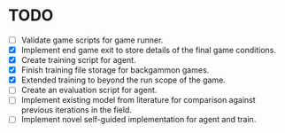 # TODO
- [ ] Validate game scripts for game runner.
- [X] Implement end game exit to store details of the final game conditions.
- [X] Create training script for agent.
- [X] Finish training file storage for backgammon games.
- [X] Extended training to beyond the run scope of the game.
- [ ] Create an evaluation script for agent.
- [ ] Implement existing model from literature for comparison against previous iterations in the field.
- [ ] Implement novel self-guided implementation for agent and train.